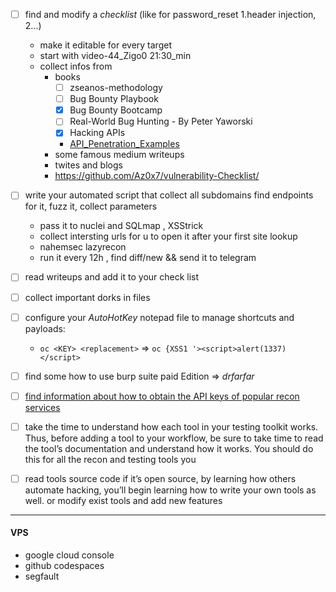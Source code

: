 - [ ] find and modify a $check list$ (like for password_reset 1.header injection, 2...)
	- make it editable for every target
	- start with video-44_Zigo0 21:30_min
	- collect infos from
		- books
			- [ ] zseanos-methodology
			- [ ]  Bug Bounty Playbook
			- [x] Bug Bounty Bootcamp
			- [ ] Real-World Bug Hunting - By Peter Yaworski
			- [x] Hacking APIs
			- [API_Penetration_Examples](file:///F:/Courses/02-cyber%20security/0-%20books/must%20read/API_Penetration_Examples.pdf)
		- some famous medium writeups 
		- twites and blogs
		- https://github.com/Az0x7/vulnerability-Checklist/
- [ ] write your automated script that collect all subdomains find endpoints for it, fuzz it, collect parameters 
	- pass it to nuclei and SQLmap , XSStrick 
	- collect intersting urls for u to open it after your first site lookup 
	- nahemsec lazyrecon
	- run it every 12h , find diff/new && send it to telegram
- [ ] read writeups and add it to your check list 
- [ ] collect important dorks in files
- [ ] configure your $AutoHotKey$ notepad file to manage shortcuts and payloads:
	- `oc <KEY> <replacement>` => `oc {XSS1 '><script>alert(1337)</script>` 
- [ ] find some how to use burp suite paid Edition => $`drfarfar`$
- [ ]  [find information about how to obtain the API keys of popular recon services](https://github.com/lanmaster53/recon-ng-marketplace/wiki/API-Keys/)
- [ ] take the time to understand how each tool in your testing toolkit works. Thus, before adding a tool to your workflow, be sure to take time to read the tool’s documentation and understand how it works. You should do this for all the recon and testing tools you 
- [ ] read tools source code if it’s open source, by learning how others automate hacking, you’ll begin learning how to write your own tools as well. or modify exist tools and add new features



---
#### VPS
- google cloud console 
- github codespaces
- segfault